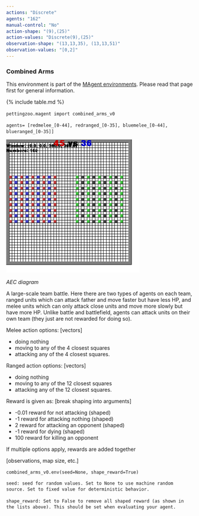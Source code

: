 ```yaml
---
actions: "Discrete"
agents: "162"
manual-control: "No"
action-shape: "(9),(25)"
action-values: "Discrete(9),(25)"
observation-shape: "(13,13,35), (13,13,51)"
observation-values: "[0,2]"
---
```


### Combined Arms

This environment is part of the [MAgent environments](../magent). Please read that page first for general information.

{% include table.md %}


`pettingzoo.magent import combined_arms_v0`

`agents= [redmelee_[0-44], redranged_[0-35], bluemelee_[0-44], blueranged_[0-35]]`

![](magent_combined_arms.gif)

*AEC diagram*

A large-scale team battle. Here there are two types of agents on each team, ranged units which can attack father and move faster but have less HP, and melee units which can only attack close units and move more slowly but have more HP. Unlike battle and battlefield, agents can attack units on their own team (they just are not rewarded for doing so).

Melee action options: [vectors]

* doing nothing
* moving to any of the 4 closest squares
* attacking any of the 4 closest squares.

Ranged action options: [vectors]

* doing nothing
* moving to any of the 12 closest squares
* attacking any of the 12 closest squares.

Reward is given as: [break shaping into arguments]

* -0.01 reward for not attacking (shaped)
* -1 reward for attacking nothing (shaped)
* 2 reward for attacking an opponent (shaped)
* -1 reward for dying (shaped)
* 100 reward for killing an opponent

If multiple options apply, rewards are added together

[observations, map size, etc.]


```
combined_arms_v0.env(seed=None, shape_reward=True)
```

```
seed: seed for random values. Set to None to use machine random source. Set to fixed value for deterministic behavior.

shape_reward: Set to False to remove all shaped reward (as shown in the lists above). This should be set when evaluating your agent.
```
